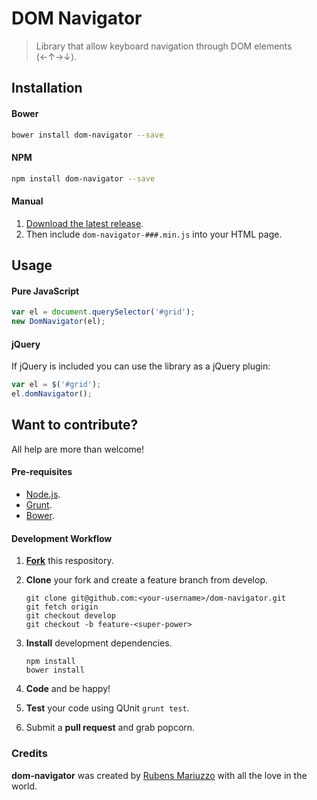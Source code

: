 # DOM Navigator

> Library that allow keyboard navigation through DOM elements (←↑→↓).

## Installation

#### Bower

```sh
bower install dom-navigator --save
```

#### NPM

```sh
npm install dom-navigator --save
```

#### Manual

 1. [Download the latest release](https://github.com/rmariuzzo/dom-navigator/releases).
 2. Then include `dom-navigator-###.min.js` into your HTML page.

## Usage

#### Pure JavaScript

```js
var el = document.querySelector('#grid');
new DomNavigator(el);
```

#### jQuery

If jQuery is included you can use the library as a jQuery plugin:

```js
var el = $('#grid');
el.domNavigator();
```

## Want to contribute?

All help are more than welcome!

#### Pre-requisites

 - [Node.js](http://nodejs.org/).
 - [Grunt](http://gruntjs.com/).
 - [Bower](http://bower.io/).

#### Development Workflow

 1. **[Fork](https://github.com/rmariuzzo/dom-navigator/fork)** this respository.
 2. **Clone** your fork and create a feature branch from develop.

        git clone git@github.com:<your-username>/dom-navigator.git
        git fetch origin
        git checkout develop
        git checkout -b feature-<super-power>

 3. **Install** development dependencies.

        npm install
        bower install

 4. **Code** and be happy!
 5. **Test** your code using QUnit `grunt test`.
 6. Submit a **pull request** and grab popcorn.

### Credits

**dom-navigator** was created by [Rubens Mariuzzo](http://github.com/rmariuzzo) with all the love in the world.
